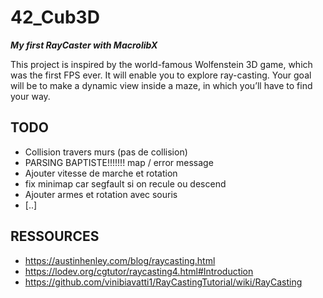 # 42_Cub3D

***My first RayCaster with MacrolibX***

This project is inspired by the world-famous Wolfenstein 3D game, which
was the first FPS ever. It will enable you to explore ray-casting. Your goal will be to
make a dynamic view inside a maze, in which you’ll have to find your way.

## TODO

- Collision travers murs (pas de collision)
- PARSING BAPTISTE!!!!!!! map / error message
- Ajouter vitesse de marche et rotation
- fix minimap car segfault si on recule ou descend
- Ajouter armes et rotation avec souris
- [..]

## RESSOURCES

- https://austinhenley.com/blog/raycasting.html
- https://lodev.org/cgtutor/raycasting4.html#Introduction
- https://github.com/vinibiavatti1/RayCastingTutorial/wiki/RayCasting

